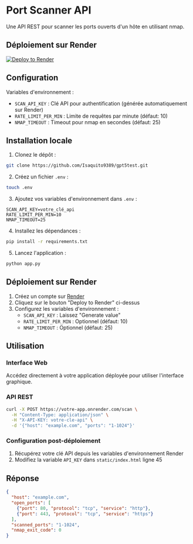 # Port Scanner API

Une API REST pour scanner les ports ouverts d'un hôte en utilisant nmap.

## Déploiement sur Render

[![Deploy to Render](https://render.com/images/deploy-to-render-button.svg)](https://render.com/deploy?repo=https://github.com/Isaquito9389/gpt5test)

## Configuration

Variables d'environnement :
- `SCAN_API_KEY` : Clé API pour authentification (générée automatiquement sur Render)
- `RATE_LIMIT_PER_MIN` : Limite de requêtes par minute (défaut: 10)
- `NMAP_TIMEOUT` : Timeout pour nmap en secondes (défaut: 25)

## Installation locale

1. Clonez le dépôt :
```bash
git clone https://github.com/Isaquito9389/gpt5test.git
```

2. Créez un fichier `.env` :
```bash
touch .env
```

3. Ajoutez vos variables d'environnement dans `.env` :
```
SCAN_API_KEY=votre_clé_api
RATE_LIMIT_PER_MIN=10
NMAP_TIMEOUT=25
```

4. Installez les dépendances :
```bash
pip install -r requirements.txt
```

5. Lancez l'application :
```bash
python app.py
```

## Déploiement sur Render

1. Créez un compte sur [Render](https://render.com)
2. Cliquez sur le bouton "Deploy to Render" ci-dessus
3. Configurez les variables d'environnement :
   - `SCAN_API_KEY` : Laissez "Generate value"
   - `RATE_LIMIT_PER_MIN` : Optionnel (défaut: 10)
   - `NMAP_TIMEOUT` : Optionnel (défaut: 25)

## Utilisation

### Interface Web
Accédez directement à votre application déployée pour utiliser l'interface graphique.

### API REST
```bash
curl -X POST https://votre-app.onrender.com/scan \
  -H "Content-Type: application/json" \
  -H "X-API-KEY: votre-cle-api" \
  -d '{"host": "example.com", "ports": "1-1024"}'
```

### Configuration post-déploiement
1. Récupérez votre clé API depuis les variables d'environnement Render
2. Modifiez la variable `API_KEY` dans `static/index.html` ligne 45

## Réponse

```json
{
  "host": "example.com",
  "open_ports": [
    {"port": 80, "protocol": "tcp", "service": "http"},
    {"port": 443, "protocol": "tcp", "service": "https"}
  ],
  "scanned_ports": "1-1024",
  "nmap_exit_code": 0
}
```